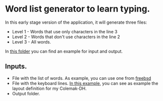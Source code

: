 # Word list generator to learn typing.

In this early stage version of the application, it will generate three files:

- Level 1 - Words that use only characters in the line 3
- Level 2 - Words that don't use characters in the line 2
- Level 3 - All words.

In [this folder](example) you can find an example for input and output.

## Inputs.

- File with the list of words. As example, you can use one
  from [freebsd](https://svnweb.freebsd.org/csrg/share/dict/words?revision=61569&view=co)
- File with the keyboard lines. [In this example](example/colemak-dh.txt), you can see as example the layout definition
  for my Colemak-DH.
- Output folder.
